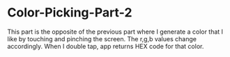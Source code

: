 # Color-Picking-Part-2
This part is the opposite of the previous part where I generate a color that I like by touching and pinching the screen.
The r,g,b values change accordingly. When I double tap, app returns HEX code for that color.
